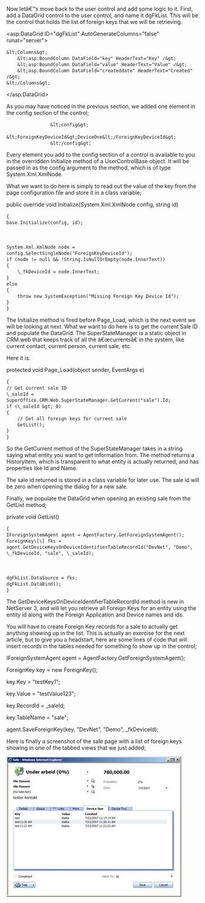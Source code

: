 <properties date="2016-06-24"
SortOrder="14"
/>

Now letâ€™s move back to the user control and add some logic to it. First, add a DataGrid control to the user control, and name it dgFkList. This will be the control that holds the list of foreign keys that we will be retrieving.

&lt;asp:DataGrid ID="dgFkList" AutoGenerateColumns="false" runat="server"&gt;

    &lt;Columns&gt;
        &lt;asp:BoundColumn DataField="key" HeaderText="Key" /&gt;
        &lt;asp:BoundColumn DataField="value" HeaderText="Value" /&gt;
        &lt;asp:BoundColumn DataField="createddate" HeaderText="Created" /&gt;
    &lt;/Columns&gt;

&lt;/asp:DataGrid&gt;

As you may have noticed in the previous section, we added one element in the config section of the control;

                    &lt;config&gt;
                        &lt;ForeignKeyDeviceId&gt;DeviceOne&lt;/ForeignKeyDeviceId&gt;
                    &lt;/config&gt;

Every element you add to the config section of a control is available to you in the overridden Initialize method of a UserControlBase object. It will be passed in as the config argument to the method, which is of type System.Xml.XmlNode.

What we want to do here is simply to read out the value of the key from the page configuration file and store it in a class variable;

public override void Initialize(System.Xml.XmlNode config, string id)

    {
    base.Initialize(config, id);

  

    System.Xml.XmlNode node = config.SelectSingleNode("ForeignKeyDeviceId");
    if (node != null && !String.IsNullOrEmpty(node.InnerText))
    {
        \_fkDeviceId = node.InnerText;
    }
    else
    {
        throw new SystemException("Missing Foreign Key Device Id");
    }
    }

The Initialize method is fired before Page\_Load, which is the next event we will be looking at next. What we want to do here is to get the current Sale ID and populate the DataGrid. The SuperStateManager is a static object in CRM.web that keeps track of all the â€œcurrentsâ€ in the system, like current contact, current person, current sale, etc.

Here it is:

protected void Page\_Load(object sender, EventArgs e)

    {
    // Get current sale ID
    \_saleId = SuperOffice.CRM.Web.SuperStateManager.GetCurrent("sale").Id;
    if (\_saleId &gt; 0)
    {
        // Get all foreign keys for current sale
        GetList();
    }
    }

So the GetCurrent method of the SuperStateManager takes in a string saying what entity you want to get information from. The method returns a HistoryItem, which is transparent to what entity is actually returned, and has properties like Id and Name.

The sale id returned is stored in a class variable for later use. The sale id will be zero when opening the dialog for a new sale.

Finally, we populate the DataGrid when opening an existing sale from the GetList method;

private void GetList()

    {
    IForeignSystemAgent agent = AgentFactory.GetForeignSystemAgent();
    ForeignKey\[\] fks = agent.GetDeviceKeysOnDeviceIdentifierTableRecordId("DevNet", "Demo", \_fkDeviceId, "sale", \_saleId);

  

    dgFkList.DataSource = fks;
    dgFkList.DataBind();
    }

The GetDeviceKeysOnDeviceIdentifierTableRecordId method is new in NetServer 3, and will let you retrieve all Foreign Keys for an entity using the entity id along with the Foreign Application and Device names and ids.

You will have to create Foreign Key records for a sale to actually get anything showing up in the list. This is actually an exercise for the next article, but to give you a headstart, here are some lines of code that will insert records in the tables needed for something to show up in the control;

IForeignSystemAgent agent = AgentFactory.GetForeignSystemAgent();

ForeignKey key = new ForeignKey();

key.Key = "testKey1";

key.Value = "testValue123";

key.RecordId = \_saleId;

key.TableName = "sale";

  

agent.SaveForeignKey(key, "DevNet", "Demo", \_fkDeviceId);

Here is finally a screenshot of the sale page with a list of foreign keys showing in one of the tabbed views that we just added;

<img src="image002.jpg" alt="Image002" class="c20" />
